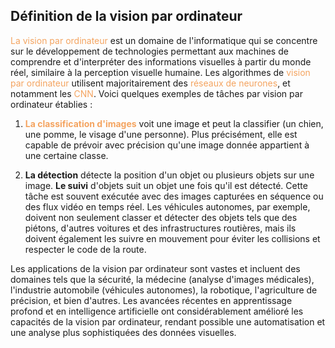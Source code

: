 ## Définition de la vision par ordinateur

<span style="color:rgb(244,164,96)">La vision par ordinateur</span> est un domaine de l'informatique qui se concentre sur le développement de technologies permettant aux machines de comprendre et d'interpréter des informations visuelles à partir du monde réel, similaire à la perception visuelle humaine. Les algorithmes de <span style="color:rgb(244,164,96)">vision par ordinateur</span> utilisent majoritairement des <span style="color:rgb(244,164,96)">réseaux de neurones</span>, et notamment les <span style="color:rgb(244,164,96)">CNN</span>. Voici quelques exemples de tâches par vision par ordinateur établies :

1. **<span style="color:rgb(244,164,96)">La classification d'images</span>** voit une image et peut la classifier (un chien, une pomme, le visage d'une personne). Plus précisément, elle est capable de prévoir avec précision qu'une image donnée appartient à une certaine classe.

2. **La détection** détecte la position d'un objet ou plusieurs objets sur une image. **Le suivi** d'objets suit un objet une fois qu'il est détecté. Cette tâche est souvent exécutée avec des images capturées en séquence ou des flux vidéo en temps réel. Les véhicules autonomes, par exemple, doivent non seulement classer et détecter des objets tels que des piétons, d'autres voitures et des infrastructures routières, mais ils doivent également les suivre en mouvement pour éviter les collisions et respecter le code de la route.

Les applications de la vision par ordinateur sont vastes et incluent des domaines tels que la sécurité, la médecine (analyse d'images médicales), l'industrie automobile (véhicules autonomes), la robotique, l'agriculture de précision, et bien d'autres. Les avancées récentes en apprentissage profond et en intelligence artificielle ont considérablement amélioré les capacités de la vision par ordinateur, rendant possible une automatisation et une analyse plus sophistiquées des données visuelles.
